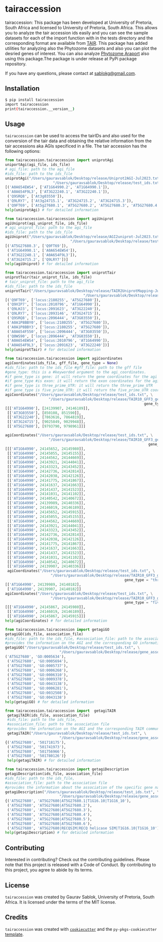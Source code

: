 # tairaccession

tairaccession: This package has been developed at University of Pretoria, South Africa and licensed to University of Pretoria, South Africa. This allows you to analyze the tair accession ids easily and you can see the sample datasets for each of the import function with in the tests directory and the corresponding format are available from [TAIR](https://www.arabidopsis.org). This package has added utilities for analyzing also the Phytozome datasets and also you can plot the desried genes of interest. You can also analyze [Phytozome Araport](https://phytozome-next.jgi.doe.gov) also using this package.The package is under release at PyPi package repository. 

If you have any questions, please contact at sablokg@gmail.com. 
## Installation

```bash
$ pip install tairaccession
import tairaccession
print(tairaccession.__version__)
```

## Usage

`tairaccession` can be used to access the tairIDs and also used for the conversion of the tair data and obtaining the relative information
from the tair accessions aka AGIs specificed in a file. The tair accession has the following options:


```python
from tairaccession.tairaccession import uniprotAgi
uniportAgi(agi_file, ids_file) 
# agi_file: path to the agi_file 
#ids_file: path to the ids_file
uniprotAgi("/Users/gauravsablok/Desktop/release/Uniprot2AGI-Jul2023.txt", \
                      "/Users/gauravsablok/Desktop/release/test_ids.txt")
[('A0A654EWS4', ['AT1G64990.2', 'AT1G64990.1']),
 ('A0A654F9L3', ['AT3G22240.1', 'AT3G22240.1']),
 ('Q9SRQ8', ['At3g03550']),
 ('Q9LRY7', ['At3g24715.1', 'AT3G24715.2', 'AT3G24715.3']),
 ('Q9FT69', ['At5g27680.1', 'AT5G27680.2', 'AT5G27680.3', 'AT5G27680.4'])]                      
help(uniprotAgi) # for detailed information
````
```python
from tairaccession.tairaccession import agiUniprot
agiUniprot(agi_uniprot_file, ids_file)
# agi_uniprot_file: path to the agi_file 
#ids_file: path to the ids_file
agiUniprot("/Users/gauravsablok/Desktop/release/AGI2uniprot-Jul2023.txt", \
                              "/Users/gauravsablok/Desktop/release/test_ids.txt")
[('AT5G27680.3', ['Q9FT69']),
 ('AT1G64990.1', ['A0A654EWS4']),
 ('AT3G22240.1', ['A0A654F9L3']),
 ('AT3G24715.2', ['Q9LRY7'])]                              
help(agiUniprot) # for detailed information
````
```python
from tairaccession.tairaccession import uniprotTair
uniprotTair(tair_uniprot_file, ids_file) 
# tair_uniprot_file: path to the agi_file 
#ids_file: path to the ids_file
uniprotTair("/Users/gauravsablok/Desktop/release/TAIR2UniprotMapping-Jul2023.txt", \
                                    "/Users/gauravsablok/Desktop/release/test_ids.txt")
[('Q9FT69', ['locus:2180255', 'AT5G27680']),
 ('Q9XIP7', ['locus:2010796', 'AT1G64990']),
 ('Q9LHJ3', ['locus:2091623', 'AT3G22240']),
 ('Q9LRY7', ['locus:2093146', 'AT3G24715']),
 ('Q9SRQ8', ['locus:2096444', 'AT3G03550']),
 ('A0A1P8BBY0', ['locus:2180255', 'AT5G27680']),
 ('A0A1P8BBY3', ['locus:2180255', 'AT5G27680']),
 ('A0A654F550', ['locus:2096444', 'AT3G03550']),
 ('Q0WS90', ['locus:2096444', 'AT3G03550']),
 ('A0A654EWS4', ['locus:2010796', 'AT1G64990']),
 ('A0A654F9L3', ['locus:2091623', 'AT3G22240'])]  
help(uniprotTair) # for detailed information
````
```python
from tairaccession.tairaccession import agiCoordinates
agiCoordinates(ids_file, gff_file, gene_type = None)  
#ids_file: path to the ids_file #gff_file: path to the gff file 
#gene_type: this is a #keyworded argument to the agi_coordinates. 
#if gene_type is gene: it will return the gene coordinates for the agi in the file, 
#if gene_type #is exon: it will return the exon coordinates for the agi in the file,
#if gene_type is three_prime_UTR: it will return the three_prime_UTR 
#if gene_type is five_prime_UTR: it will return the five_prime_UTR coordinates for the agi in the file,
agiCoordinates("/Users/gauravsablok/Desktop/release/test_ids.txt", \
                    "/Users/gauravsablok/Desktop/release/TAIR10_GFF3_genes.gff", \
                                                                gene_type = "gene")
[[['AT1G64990'], [24139907, 24146189]],
 [['AT3G03550'], [850108, 851590]],
 [['AT3G22240'], [7863616, 7864819]],
 [['AT3G24715'], [9025849, 9029948]],
 [['AT5G27680'], [9793790, 9798961]]]

agiCoordinates("/Users/gauravsablok/Desktop/release/test_ids.txt", \
                    "/Users/gauravsablok/Desktop/release/TAIR10_GFF3_genes.gff", \
                                                                  gene_type = "exon")
[[['AT1G64990', 24145652, 24145980]],
 [['AT1G64990', 24145055, 24145155]],
 [['AT1G64990', 24144562, 24144669]],
 [['AT1G64990', 24143921, 24144041]],
 [['AT1G64990', 24143323, 24143452]],
 [['AT1G64990', 24142736, 24142814]],
 [['AT1G64990', 24142038, 24142126]],
 [['AT1G64990', 24141775, 24141867]],
 [['AT1G64990', 24141637, 24141663]],
 [['AT1G64990', 24141437, 24141523]],
 [['AT1G64990', 24141031, 24141102]],
 [['AT1G64990', 24140542, 24140672]],
 [['AT1G64990', 24139989, 24140336]],
 [['AT1G64990', 24146019, 24146189]],
 [['AT1G64990', 24145652, 24145915]],
 [['AT1G64990', 24145055, 24145155]],
 [['AT1G64990', 24144562, 24144669]],
 [['AT1G64990', 24143921, 24144041]],
 [['AT1G64990', 24143323, 24143452]],
 [['AT1G64990', 24142736, 24142814]],
 [['AT1G64990', 24142038, 24142126]],
 [['AT1G64990', 24141775, 24141867]],
 [['AT1G64990', 24141637, 24141663]],
 [['AT1G64990', 24141437, 24141523]],
 [['AT1G64990', 24141031, 24141102]],
 [['AT1G64990', 24140542, 24140672]],
 [['AT1G64990', 24139907, 24140336]]]
 agiCoordinates("/Users/gauravsablok/Desktop/release/test_ids.txt", \
                     "/Users/gauravsablok/Desktop/release/TAIR10_GFF3_genes.gff", \
                                                       gene_type = "three_prime_UTR")
[['AT1G64990', 24139989, 24140182],
 ['AT1G64990', 24139907, 24140182]] 
agiCoordinates("/Users/gauravsablok/Desktop/release/test_ids.txt", \
                     "/Users/gauravsablok/Desktop/release/TAIR10_GFF3_genes.gff", \
                                                       gene_type = "five_prime_UTR") 
[[['AT1G64990', 24145867, 24145980]],
 [['AT1G64990', 24146019, 24146189]],
 [['AT1G64990', 24145867, 24145915]]]
help(agiCoordinates) # for detailed information
````

```python
from tairaccession.tairaccession import getagiGO
getagiGO(ids_file, association_file) 
#ids_file: path to the ids_file, #association_file: path to the association file
#provides the information on the AGI and the corresponding GO information.
getagiGO("/Users/gauravsablok/Desktop/release/test_ids.txt", \
                         "/Users/gauravsablok/Desktop/release/gene_association.tair")
('AT5G27680', 'GO:0005634'),
 ('AT5G27680', 'GO:0005694'),
 ('AT5G27680', 'GO:0005737'),
 ('AT5G27680', 'GO:0006268'),
 ('AT5G27680', 'GO:0006310'),
 ('AT5G27680', 'GO:0009378'),
 ('AT5G27680', 'GO:0043138'),
 ('AT5G27680', 'GO:0006281'),
 ('AT5G27680', 'GO:0032508'),
 ('AT5G27680', 'GO:0043138')                         
help(getagiGO) # for detailed information
````
```python
from tairaccession.tairaccession import  getagiTAIR
 getagiTAIR(ids_file, association_file) 
 #ids_file: path to the ids_file, 
 #association_file: path to the association file 
 #provides the information on the AGI and the corresponding TAIR communication.
 getagiTAIR("/Users/gauravsablok/Desktop/release/test_ids.txt", \
                         "/Users/gauravsablok/Desktop/release/gene_association.tair")
{('AT5G27680', '501718175'),
 ('AT5G27680', '501741973'),
 ('AT5G27680', '501756966'),
 ('AT5G27680', '501780126')}                        
 help(getagiTAIR) # for detailed information
````

```python
from tairaccession.tairaccession import getagiDescription
getagiDescription(ids_file, association_file) 
#ids_file: path to the ids_file, 
#association_file: path to the association file
#provides the information about the association of the specific gene name and locus information on the agi
getagiDescription("/Users/gauravsablok/Desktop/release/test_ids.txt", \
                         "/Users/gauravsablok/Desktop/release/gene_association.tair")
{('AT5G27680', 'AT5G27680|AT5G27680.1|T1G16.10|T1G16_10'),
 ('AT5G27680', 'AT5G27680|AT5G27680.2'),
 ('AT5G27680', 'AT5G27680|AT5G27680.3'),
 ('AT5G27680', 'AT5G27680|AT5G27680.4'),
 ('AT5G27680', 'AT5G27680|AT5G27680.5'),
 ('AT5G27680', 'AT5G27680|AT5G27680.6'),
 ('AT5G27680', 'AT5G27680|RECQSIM|RECQ helicase SIM|T1G16.10|T1G16_10')}                         
help(getagiDescription) # for detailed information
````
## Contributing

Interested in contributing? Check out the contributing guidelines. Please note that this project is released with a Code of Conduct. By contributing to this project, you agree to abide by its terms.

## License

`tairaccession` was created by Gaurav Sablok, University of Pretoria, South Africa. It is licensed under the terms of the MIT license.

## Credits

`tairaccession` was created with [`cookiecutter`](https://cookiecutter.readthedocs.io/en/latest/) and the `py-pkgs-cookiecutter` [template](https://github.com/py-pkgs/py-pkgs-cookiecutter).
